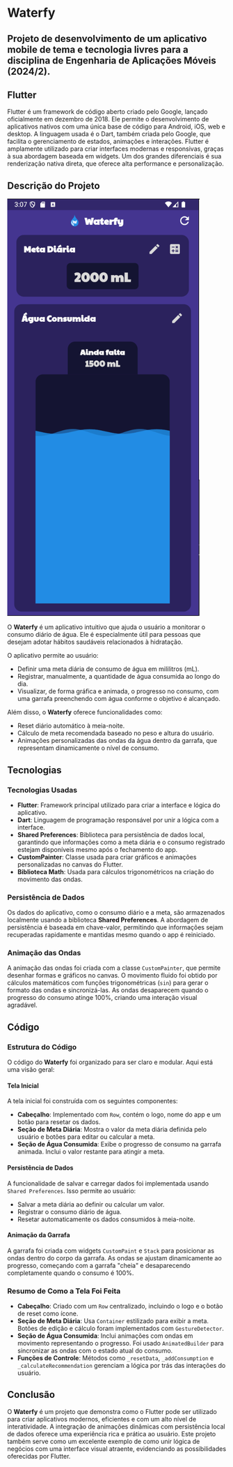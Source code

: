 # Waterfy

## Projeto de desenvolvimento de um aplicativo mobile de tema e tecnologia livres para a disciplina de Engenharia de Aplicações Móveis (2024/2).

## Flutter
Flutter é um framework de código aberto criado pelo Google, lançado oficialmente em dezembro de 2018. Ele permite o desenvolvimento de aplicativos nativos com uma única base de código para Android, iOS, web e desktop. A linguagem usada é o Dart, também criada pelo Google, que facilita o gerenciamento de estados, animações e interações. Flutter é amplamente utilizado para criar interfaces modernas e responsivas, graças à sua abordagem baseada em widgets. Um dos grandes diferenciais é sua renderização nativa direta, que oferece alta performance e personalização.

## Descrição do Projeto

![alt text](image.png)

O **Waterfy** é um aplicativo intuitivo que ajuda o usuário a monitorar o consumo diário de água. Ele é especialmente útil para pessoas que desejam adotar hábitos saudáveis relacionados à hidratação. 

O aplicativo permite ao usuário:
- Definir uma meta diária de consumo de água em mililitros (mL).
- Registrar, manualmente, a quantidade de água consumida ao longo do dia.
- Visualizar, de forma gráfica e animada, o progresso no consumo, com uma garrafa preenchendo com água conforme o objetivo é alcançado.

Além disso, o **Waterfy** oferece funcionalidades como:
- Reset diário automático à meia-noite.
- Cálculo de meta recomendada baseado no peso e altura do usuário.
- Animações personalizadas das ondas da água dentro da garrafa, que representam dinamicamente o nível de consumo.

## Tecnologias
### Tecnologias Usadas
- **Flutter**: Framework principal utilizado para criar a interface e lógica do aplicativo.
- **Dart**: Linguagem de programação responsável por unir a lógica com a interface.
- **Shared Preferences**: Biblioteca para persistência de dados local, garantindo que informações como a meta diária e o consumo registrado estejam disponíveis mesmo após o fechamento do app.
- **CustomPainter**: Classe usada para criar gráficos e animações personalizadas no canvas do Flutter.
- **Biblioteca Math**: Usada para cálculos trigonométricos na criação do movimento das ondas.

### Persistência de Dados
Os dados do aplicativo, como o consumo diário e a meta, são armazenados localmente usando a biblioteca **Shared Preferences**. A abordagem de persistência é baseada em chave-valor, permitindo que informações sejam recuperadas rapidamente e mantidas mesmo quando o app é reiniciado.

### Animação das Ondas
A animação das ondas foi criada com a classe `CustomPainter`, que permite desenhar formas e gráficos no canvas. O movimento fluido foi obtido por cálculos matemáticos com funções trigonométricas (`sin`) para gerar o formato das ondas e sincronizá-las. As ondas desaparecem quando o progresso do consumo atinge 100%, criando uma interação visual agradável.

## Código
### Estrutura do Código
O código do **Waterfy** foi organizado para ser claro e modular. Aqui está uma visão geral:

#### Tela Inicial
A tela inicial foi construída com os seguintes componentes:
- **Cabeçalho**: Implementado com `Row`, contém o logo, nome do app e um botão para resetar os dados.
- **Seção de Meta Diária**: Mostra o valor da meta diária definida pelo usuário e botões para editar ou calcular a meta.
- **Seção de Água Consumida**: Exibe o progresso de consumo na garrafa animada. Inclui o valor restante para atingir a meta.

#### Persistência de Dados
A funcionalidade de salvar e carregar dados foi implementada usando `Shared Preferences`. Isso permite ao usuário:
- Salvar a meta diária ao definir ou calcular um valor.
- Registrar o consumo diário de água.
- Resetar automaticamente os dados consumidos à meia-noite.

#### Animação da Garrafa
A garrafa foi criada com widgets `CustomPaint` e `Stack` para posicionar as ondas dentro do corpo da garrafa. As ondas se ajustam dinamicamente ao progresso, começando com a garrafa "cheia" e desaparecendo completamente quando o consumo é 100%.

### Resumo de Como a Tela Foi Feita
- **Cabeçalho**: Criado com um `Row` centralizado, incluindo o logo e o botão de reset como ícone.
- **Seção de Meta Diária**: Usa `Container` estilizado para exibir a meta. Botões de edição e cálculo foram implementados com `GestureDetector`.
- **Seção de Água Consumida**: Inclui animações com ondas em movimento representando o progresso. Foi usado `AnimatedBuilder` para sincronizar as ondas com o estado atual do consumo.
- **Funções de Controle**: Métodos como `_resetData`, `_addConsumption` e `_calculateRecommendation` gerenciam a lógica por trás das interações do usuário.

## Conclusão
O **Waterfy** é um projeto que demonstra como o Flutter pode ser utilizado para criar aplicativos modernos, eficientes e com um alto nível de interatividade. A integração de animações dinâmicas com persistência local de dados oferece uma experiência rica e prática ao usuário. Este projeto também serve como um excelente exemplo de como unir lógica de negócios com uma interface visual atraente, evidenciando as possibilidades oferecidas por Flutter.
